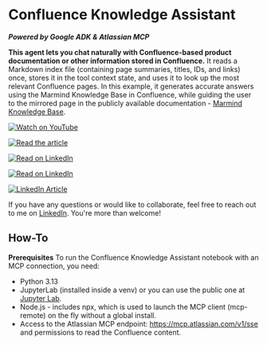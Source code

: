 # Confluence Knowledge Assistant
_**Powered by Google ADK & Atlassian MCP**_

**This agent lets you chat naturally with Confluence-based product documentation or other information stored in Confluence.** It reads a Markdown index file (containing page summaries, titles, IDs, and links) once, stores it in the tool context state, and uses it to look up the most relevant Confluence pages. In this example, it generates accurate answers using the Marmind Knowledge Base in Confluence, while guiding the user to the mirrored page in the publicly available documentation - [Marmind Knowledge Base](https://knowledgebase.marmind.com/kb/).

[![Watch on YouTube](https://img.shields.io/badge/Watch%20on-YouTube-red?logo=youtube&style=for-the-badge)](https://youtu.be/40ni6oilunQ) 

[![Read the article](
https://img.shields.io/badge/Article-RAG%20vs%20MCP-blue
)](https://www.linkedin.com/pulse/another-rag-vs-mcp-article-jenya-stoeva-tpxhf)

[![Read on LinkedIn](https://img.shields.io/badge/Article-RAG%20vs%20MCP-blue?logo=linkedin&logoColor=white)](https://www.linkedin.com/pulse/another-rag-vs-mcp-article-jenya-stoeva-tpxhf)

[![Read on LinkedIn](https://img.shields.io/badge/RAG%20vs%20MCP-Article-0A66C2?logo=linkedin&logoColor=white)](https://www.linkedin.com/pulse/another-rag-vs-mcp-article-jenya-stoeva-tpxhf)

[![LinkedIn Article](https://img.shields.io/badge/LinkedIn-Article-RAG-vs-MCP-0A66C2?logo=linkedin&logoColor=white)](https://www.linkedin.com/pulse/another-rag-vs-mcp-article-jenya-stoeva-tpxhf)



If you have any questions or would like to collaborate, feel free to reach out to me on [LinkedIn](https://www.linkedin.com/in/jenya-stoeva-60477249/). You're more than welcome!

## How-To

**Prerequisites**
To run the Confluence Knowledge Assistant notebook with an MCP connection, you need:

* Python 3.13
* JupyterLab (installed inside a venv) or you can use the public one at [Jupyter Lab](https://jupyter.org/try-jupyter/lab/).
* Node.js - includes npx, which is used to launch the MCP client (mcp-remote) on the fly without a global install.
* Access to the Atlassian MCP endpoint: https://mcp.atlassian.com/v1/sse and permissions to read the Confluence content.



